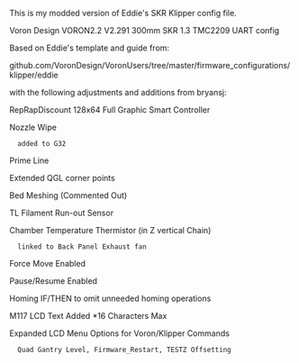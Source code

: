 This is my modded version of Eddie's SKR Klipper config file.

Voron Design VORON2.2 V2.291 300mm SKR 1.3 TMC2209 UART config

Based on Eddie's template and guide from:

github.com/VoronDesign/VoronUsers/tree/master/firmware_configurations/klipper/eddie

with the following adjustments and additions from bryansj:

  RepRapDiscount 128x64 Full Graphic Smart Controller

  Nozzle Wipe

      added to G32

  Prime Line

  Extended QGL corner points

  Bed Meshing (Commented Out)

  TL Filament Run-out Sensor

  Chamber Temperature Thermistor (in Z vertical Chain)

      linked to Back Panel Exhaust fan 

  Force Move Enabled

  Pause/Resume Enabled

  Homing IF/THEN to omit unneeded homing operations

  M117 LCD Text Added *16 Characters Max

  Expanded LCD Menu Options for Voron/Klipper Commands
  
      Quad Gantry Level, Firmware_Restart, TESTZ Offsetting